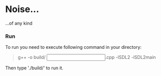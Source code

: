 # Noise...

...of any kind

### Run

To run you need to execute following command in your directory:

> g++ -o build/<output filename> <input filename>.cpp -lSDL2 -lSDL2main

Then type './build/<output filename>' to run it.